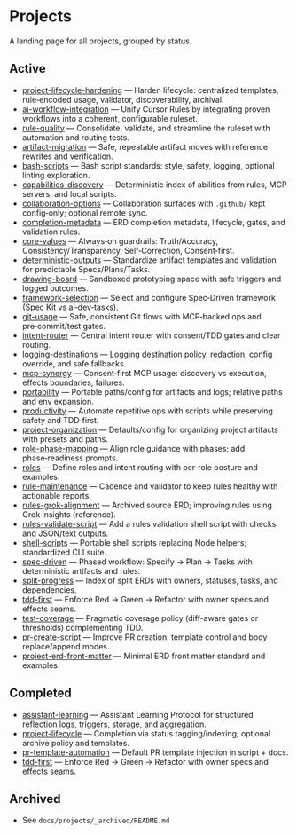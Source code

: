 # Projects

A landing page for all projects, grouped by status.

## Active

- [project-lifecycle-hardening](./project-lifecycle-hardening/erd.md) — Harden lifecycle: centralized templates, rule‑encoded usage, validator, discoverability, archival.
- [ai-workflow-integration](./ai-workflow-integration/erd.md) — Unify Cursor Rules by integrating proven workflows into a coherent, configurable ruleset.
- [rule-quality](./rule-quality/erd.md) — Consolidate, validate, and streamline the ruleset with automation and routing tests.
- [artifact-migration](./artifact-migration/erd.md) — Safe, repeatable artifact moves with reference rewrites and verification.
- [bash-scripts](./bash-scripts/erd.md) — Bash script standards: style, safety, logging, optional linting exploration.
- [capabilities-discovery](./capabilities-discovery/erd.md) — Deterministic index of abilities from rules, MCP servers, and local scripts.
- [collaboration-options](./collaboration-options/erd.md) — Collaboration surfaces with `.github/` kept config‑only; optional remote sync.
- [completion-metadata](./completion-metadata/erd.md) — ERD completion metadata, lifecycle, gates, and validation rules.
- [core-values](./core-values/erd.md) — Always‑on guardrails: Truth/Accuracy, Consistency/Transparency, Self‑Correction, Consent‑first.
- [deterministic-outputs](./deterministic-outputs/erd.md) — Standardize artifact templates and validation for predictable Specs/Plans/Tasks.
- [drawing-board](./drawing-board/erd.md) — Sandboxed prototyping space with safe triggers and logged outcomes.
- [framework-selection](./framework-selection/erd.md) — Select and configure Spec‑Driven framework (Spec Kit vs ai‑dev‑tasks).
- [git-usage](./git-usage/erd.md) — Safe, consistent Git flows with MCP‑backed ops and pre‑commit/test gates.
- [intent-router](./intent-router/erd.md) — Central intent router with consent/TDD gates and clear routing.
- [logging-destinations](./logging-destinations/erd.md) — Logging destination policy, redaction, config override, and safe fallbacks.
- [mcp-synergy](./mcp-synergy/erd.md) — Consent‑first MCP usage: discovery vs execution, effects boundaries, failures.
- [portability](./portability/erd.md) — Portable paths/config for artifacts and logs; relative paths and env expansion.
- [productivity](./productivity/erd.md) — Automate repetitive ops with scripts while preserving safety and TDD‑first.
- [project-organization](./project-organization/erd.md) — Defaults/config for organizing project artifacts with presets and paths.
- [role-phase-mapping](./role-phase-mapping/erd.md) — Align role guidance with phases; add phase‑readiness prompts.
- [roles](./roles/erd.md) — Define roles and intent routing with per‑role posture and examples.
- [rule-maintenance](./rule-maintenance/erd.md) — Cadence and validator to keep rules healthy with actionable reports.
- [rules-grok-alignment](./rules-grok-alignment/erd.md) — Archived source ERD; improving rules using Grok insights (reference).
- [rules-validate-script](./rules-validate-script/erd.md) — Add a rules validation shell script with checks and JSON/text outputs.
- [shell-scripts](./shell-scripts/erd.md) — Portable shell scripts replacing Node helpers; standardized CLI suite.
- [spec-driven](./spec-driven/erd.md) — Phased workflow: Specify → Plan → Tasks with deterministic artifacts and rules.
- [split-progress](./split-progress/erd.md) — Index of split ERDs with owners, statuses, tasks, and dependencies.
- [tdd-first](../_archived/2025/tdd-first/erd.md) — Enforce Red → Green → Refactor with owner specs and effects seams.
- [test-coverage](./test-coverage/erd.md) — Pragmatic coverage policy (diff-aware gates or thresholds) complementing TDD.
- [pr-create-script](./pr-create-script/erd.md) — Improve PR creation: template control and body replace/append modes.
- [project-erd-front-matter](./project-erd-front-matter/erd.md) — Minimal ERD front matter standard and examples.

## Completed

- [assistant-learning](./assistant-learning/erd.md) — Assistant Learning Protocol for structured reflection logs, triggers, storage, and aggregation.
- [project-lifecycle](./project-lifecycle/erd.md) — Completion via status tagging/indexing; optional archive policy and templates.
- [pr-template-automation](./pr-template-automation/erd.md) — Default PR template injection in script + docs.
- [tdd-first](./tdd-first/erd.md) — Enforce Red → Green → Refactor with owner specs and effects seams.

## Archived

- See `docs/projects/_archived/README.md`

